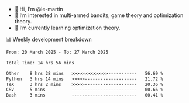 - 👋 Hi, I’m @le-martin
- 👀 I’m interested in multi-armed bandits, game theory and optimization theory.
- 🌱 I’m currently learning optimization theory.
<!---- 💞️ I’m looking to collaborate on ...
- 📫 How to reach me ...-->

<!---
Tutorial for using WakaTime stats in GitHub profile: https://github.com/athul/waka-readme
-->

📊 Weekly development breakdown
<!--START_SECTION:waka-->

```txt
From: 20 March 2025 - To: 27 March 2025

Total Time: 14 hrs 56 mins

Other    8 hrs 28 mins   >>>>>>>>>>>>>>-----------   56.69 %
Python   3 hrs 14 mins   >>>>>--------------------   21.72 %
TeX      3 hrs 2 mins    >>>>>--------------------   20.36 %
CSV      5 mins          -------------------------   00.66 %
Bash     3 mins          -------------------------   00.41 %
```

<!--END_SECTION:waka-->

<!---
le-martin/le-martin is a ✨ special ✨ repository because its `README.md` (this file) appears on your GitHub profile.
You can click the Preview link to take a look at your changes.
--->
